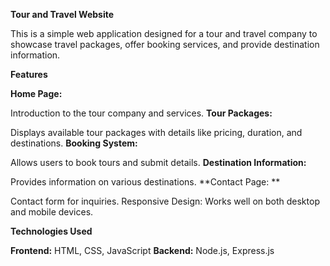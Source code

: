 **Tour and Travel Website**


This is a simple web application designed for a tour and travel company to showcase travel packages, offer booking services, and provide destination information.

**Features**


**Home Page:**

Introduction to the tour company and services.
**Tour Packages:**

Displays available tour packages with details like pricing, duration, and destinations.
**Booking System:**

Allows users to book tours and submit details.
**Destination Information:**

Provides information on various destinations.
**Contact Page: **

Contact form for inquiries.
Responsive Design: Works well on both desktop and mobile devices.

**Technologies Used**


**Frontend:** HTML, CSS, JavaScript
**Backend:** Node.js, Express.js
